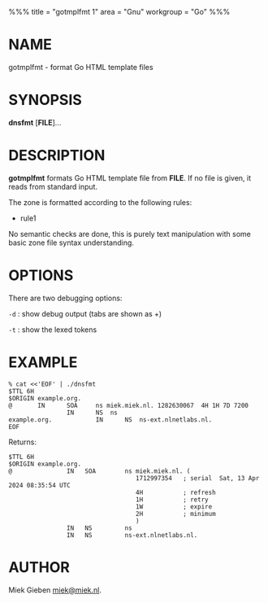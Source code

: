 %%%
title = "gotmplfmt 1"
area = "Gnu"
workgroup = "Go"
%%%

# NAME

gotmplfmt - format Go HTML template files

# SYNOPSIS

**dnsfmt** [**FILE**]...

# DESCRIPTION

**gotmplfmt** formats Go HTML template file from **FILE**. If no file is given, it reads from standard input.

The zone is formatted according to the following rules:

- rule1

No semantic checks are done, this is purely text manipulation with some basic zone file syntax
understanding.

# OPTIONS

There are two debugging options:

`-d`
: show debug output (tabs are shown as +)

`-t`
: show the lexed tokens

# EXAMPLE

    % cat <<'EOF' | ./dnsfmt
    $TTL 6H
    $ORIGIN example.org.
    @       IN      SOA     ns miek.miek.nl. 1282630067  4H 1H 7D 7200
                    IN      NS  ns
    example.org.            IN      NS  ns-ext.nlnetlabs.nl.
    EOF

Returns:

    $TTL 6H
    $ORIGIN example.org.
    @               IN   SOA        ns miek.miek.nl. (
                                       1712997354   ; serial  Sat, 13 Apr 2024 08:35:54 UTC
                                       4H           ; refresh
                                       1H           ; retry
                                       1W           ; expire
                                       2H           ; minimum
                                       )
                    IN   NS         ns
                    IN   NS         ns-ext.nlnetlabs.nl.

# AUTHOR

Miek Gieben <miek@miek.nl>.
